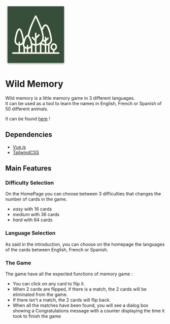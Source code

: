 ![logo](public/android-chrome-192x192.png)

# Wild Memory

Wild memory is a little memory game in 3 different languages.  
It can be used as a tool to learn the names in English, French or Spanish of 50 different animals.

It can be found [here](https://memory.bbaloup.fr/) !

## Dependencies

- [Vue.js](https://vuejs.org/)
- [TailwindCSS](https://tailwindcss.com/)

## Main Features

### Difficulty Selection

On the HomePage you can choose between 3 difficulties that changes the number of cards in the game. 
 - *easy* with 16 cards
 - *medium* with 36 cards
 - *hard* with 64 cards

### Language Selection

As said in the introduction, you can choose on the homepage the languages of the cards between English, French or Spanish.

### The Game

The game have all the expected functions of memory game :
- You can click on any card to flip it.
- When 2 cards are flipped, if there is a match, the 2 cards will be eliminated from the game.
- If there isn't a match, the 2 cards will flip back.
- When all the matches have been found, you will see a dialog box showing a Congratulations message with a counter displaying the time it took to finish the game